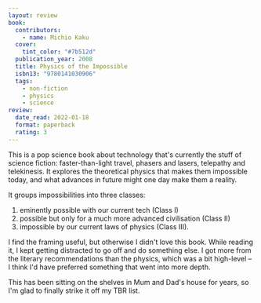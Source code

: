```yaml
---
layout: review
book:
  contributors:
    - name: Michio Kaku
  cover:
    tint_color: "#7b512d"
  publication_year: 2008
  title: Physics of the Impossible
  isbn13: "9780141030906"
  tags:
    - non-fiction
    - physics
    - science
review:
  date_read: 2022-01-18
  format: paperback
  rating: 3
---
```


This is a pop science book about technology that's currently the stuff of science fiction: faster-than-light travel, phasers and lasers, telepathy and telekinesis.
It explores the theoretical physics that makes them impossible today, and what advances in future might one day make them a reality.

It groups impossibilities into three classes:

1. eminently possible with our current tech (Class&nbsp;I)
2. possible but only for a much more advanced civilisation (Class&nbsp;II)
3. impossible by our current laws of physics (Class&nbsp;III).

I find the framing useful, but otherwise I didn't love this book.
While reading it, I kept getting distracted to go off and do something else.
I got more from the literary recommendations than the physics, which was a bit high-level – I think I'd have preferred something that went into more depth.

This has been sitting on the shelves in Mum and Dad's house for years, so I'm glad to finally strike it off my TBR list.

